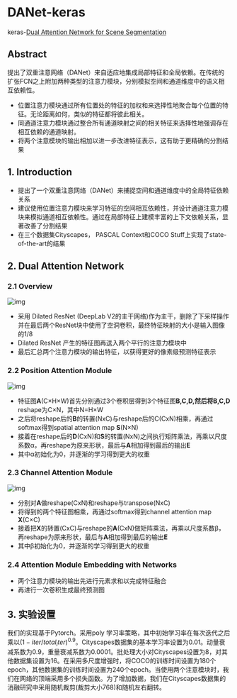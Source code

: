 # DANet-keras
keras-[Dual Attention Network for Scene Segmentation](<https://arxiv.org/abs/1809.02983>)

## Abstract

提出了双重注意网络（DANet）来自适应地集成局部特征和全局依赖。在传统的扩张FCN之上附加两种类型的注意力模块，分别模拟空间和通道维度中的语义相互依赖性。

- 位置注意力模块通过所有位置处的特征的加权和来选择性地聚合每个位置的特征。无论距离如何，类似的特征都将彼此相关。
- 同通道注意力模块通过整合所有通道映射之间的相关特征来选择性地强调存在相互依赖的通道映射。
- 将两个注意模块的输出相加以进一步改进特征表示，这有助于更精确的分割结果

## 1. Introduction

- 提出了一个双重注意网络（DANet）来捕捉空间和通道维度中的全局特征依赖关系
- 建议使用位置注意力模块来学习特征的空间相互依赖性，并设计通道注意力模块来模拟通道相互依赖性。通过在局部特征上建模丰富的上下文依赖关系，显著改善了分割结果
- 在三个数据集Cityscapes， PASCAL Context和COCO Stuff上实现了state-of-the-art的结果

## 2. Dual Attention Network

### 2.1 Overview

![img](C:\Users\CV\Documents\GitHub\DANet-keras\readme_img\network——overciew.png)

- 采用 Dilated ResNet (DeepLab V2的主干网络)作为主干，删除了下采样操作并在最后两个ResNet块中使用了空洞卷积，最终特征映射的大小是输入图像的1/8
- Dilated ResNet 产生的特征图再送入两个平行的注意力模块中
- 最后汇总两个注意力模块的输出特征，以获得更好的像素级预测特征表示

### 2.2 Position Attention Module

![img](C:\Users\CV\Documents\GitHub\DANet-keras\readme_img\pam.png)

- 特征图**A**(C×H×W)首先分别通过3个卷积层得到3个特征图**B,C,D,**然后将**B,C,D** reshape为C×N，其中N=H×W
- 之后将reshape后的**B**的转置(NxC)与reshape后的C(CxN)相乘，再通过softmax得到spatial attention map **S**(N×N)
- 接着在reshape后的**D**(CxN)和**S**的转置(NxN)之间执行矩阵乘法，再乘以尺度系数α，再reshape为原来形状，最后与**A**相加得到最后的输出**E**
- 其中α初始化为0，并逐渐的学习得到更大的权重

### 2.3 Channel Attention Module

![img](C:\Users\CV\Documents\GitHub\DANet-keras\readme_img\cam.png)

- 分别对**A**做reshape(CxN)和reshape与transpose(NxC)
- 将得到的两个特征图相乘，再通过softmax得到channel attention map **X**(C×C)
- 接着把**X**的转置(CxC)与reshape的**A**(CxN)做矩阵乘法，再乘以尺度系数β，再reshape为原来形状，最后与**A**相加得到最后的输出**E**
- 其中β初始化为0，并逐渐的学习得到更大的权重

### 2.4 Attention Module Embedding with Networks

- 两个注意力模块的输出先进行元素求和以完成特征融合
- 再进行一次卷积生成最终预测图

## 3. 实验设置

我们的实现基于Pytorch。采用poly 学习率策略，其中初始学习率在每次迭代之后乘以$(1-iter/total_iter)^{0.9}$。Cityscapes数据集的基本学习率设置为0.01。动量衰减系数为0.9，重量衰减系数为0.0001。批处理大小对Cityscapes设置为8，对其他数据集设置为16。在采用多尺度增强时，将COCO的训练时间设置为180个epoch，其他数据集的训练时间设置为240个epoch。当使用两个注意模块时，我们在网络的顶端采用多个损失函数。为了增加数据，我们在Cityscapes数据集的消融研究中采用随机裁剪(裁剪大小768)和随机左右翻转。